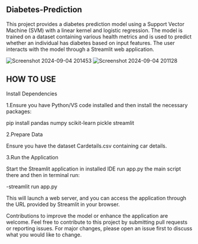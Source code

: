 ## Diabetes-Prediction ##

This project provides a diabetes prediction model using a Support Vector Machine (SVM) with a linear kernel and logistic regression. The model is trained on a dataset containing various health metrics and is used to predict whether an individual has diabetes based on input features. The user interacts with the model through a Streamlit web application.

![Screenshot 2024-09-04 201453](https://github.com/user-attachments/assets/677293d6-d1c0-4e82-9bd3-363bae56b4b2)
![Screenshot 2024-09-04 201128](https://github.com/user-attachments/assets/141f1c34-6a96-4f04-8583-f4131fe19181)

## HOW TO USE ##

Install Dependencies

1.Ensure you have Python/VS code installed and then install the necessary packages:



pip install pandas numpy scikit-learn pickle streamlit

2.Prepare Data

Ensure you have the dataset Cardetails.csv containing car details.

3.Run the Application

Start the Streamlit application in installed IDE run app.py the main script there and then in terminal run:

-streamlit run app.py

This will launch a web server, and you can access the application through the URL provided by Streamlit in your browser.

Contributions to improve the model or enhance the application are welcome. Feel free to contribute to this project by submitting pull requests or reporting issues. For major changes, please open an issue first to discuss what you would like to change.
